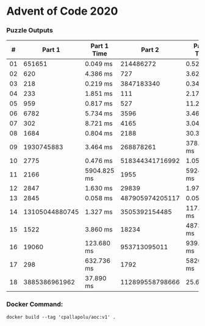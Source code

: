 <h1>Advent of Code 2020</h1>
<h3>Puzzle Outputs</h3>
<table>

<thead>

<tr><th>#  </th><th>Part 1        </th><th>Part 1 Time  </th><th>Part 2         </th><th>Part 2 Time  </th><th>Tests  </th><th>Tests Time   </th></tr>

</thead>

<tbody>

<tr><td>01        </td><td>651651        </td><td>0.049 ms     </td><td>214486272      </td><td>0.525 ms     </td><td>2        </td><td>0.752 ms     </td></tr>

<tr><td>02        </td><td>620           </td><td>4.386 ms     </td><td>727            </td><td>3.621 ms     </td><td>1003     </td><td>4.865 ms     </td></tr>

<tr><td>03        </td><td>218           </td><td>0.219 ms     </td><td>3847183340     </td><td>0.345 ms     </td><td>2        </td><td>0.625 ms     </td></tr>

<tr><td>04        </td><td>233           </td><td>1.851 ms     </td><td>111            </td><td>2.170 ms     </td><td>300      </td><td>3.016 ms     </td></tr>

<tr><td>05        </td><td>959           </td><td>0.817 ms     </td><td>527            </td><td>11.285 ms    </td><td>2        </td><td>7.197 ms     </td></tr>

<tr><td>06        </td><td>6782          </td><td>5.734 ms     </td><td>3596           </td><td>3.469 ms     </td><td>466      </td><td>5.034 ms     </td></tr>

<tr><td>07        </td><td>302           </td><td>8.721 ms     </td><td>4165           </td><td>3.040 ms     </td><td>3        </td><td>11.552 ms    </td></tr>

<tr><td>08        </td><td>1684          </td><td>0.804 ms     </td><td>2188           </td><td>30.385 ms    </td><td>2        </td><td>35.734 ms    </td></tr>

<tr><td>09        </td><td>1930745883    </td><td>3.464 ms     </td><td>268878261      </td><td>378.905 ms   </td><td>2        </td><td>337.264 ms   </td></tr>

<tr><td>10        </td><td>2775          </td><td>0.476 ms     </td><td>518344341716992</td><td>1.052 ms     </td><td>3        </td><td>2.093 ms     </td></tr>

<tr><td>11        </td><td>2166          </td><td>5904.825 ms  </td><td>1955           </td><td>5924.456 ms  </td><td>2        </td><td>10409.849 ms </td></tr>

<tr><td>12        </td><td>2847          </td><td>1.630 ms     </td><td>29839          </td><td>1.978 ms     </td><td>2        </td><td>3.789 ms     </td></tr>

<tr><td>13        </td><td>2845          </td><td>0.058 ms     </td><td>487905974205117</td><td>0.052 ms     </td><td>7        </td><td>0.140 ms     </td></tr>

<tr><td>14        </td><td>13105044880745</td><td>1.327 ms     </td><td>3505392154485  </td><td>117.466 ms   </td><td>3        </td><td>135.320 ms   </td></tr>

<tr><td>15        </td><td>1522          </td><td>3.860 ms     </td><td>18234          </td><td>48737.796 ms </td><td>2        </td><td>525081.320 ms</td></tr>

<tr><td>16        </td><td>19060   </td><td>123.680 ms   </td><td>953713095011</td><td>939.948 ms   </td><td>2        </td><td>767.527 ms  </td></tr>

<tr><td>17 </td><td>298     </td><td>632.736 ms   </td><td>1792    </td><td>5820.070 ms  </td><td>2      </td><td>9207.170 ms </td></tr>

<tr><td>18 </td><td>3885386961962</td><td>37.890 ms    </td><td>112899558798666</td><td>25.651 ms    </td><td>7      </td><td>133.936 ms  </td></tr>


</tbody>

</table>

<h3>Docker Command:</h3>
<p><code>docker build --tag 'cpallapolu/aoc:v1' .</code></p>
